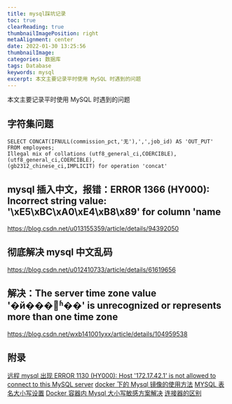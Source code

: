 ```yaml
---
title: mysql踩坑记录
toc: true
clearReading: true
thumbnailImagePosition: right
metaAlignment: center
date: 2022-01-30 13:25:56
thumbnailImage:
categories: 数据库
tags: Database
keywords: mysql
excerpt: 本文主要记录平时使用 MySQL 时遇到的问题
---
```


<!-- toc -->

本文主要记录平时使用 MySQL 时遇到的问题

## 字符集问题

```mysql
SELECT CONCAT(IFNULL(commission_pct,'无'),',',job_id) AS 'OUT_PUT' FROM employees;
Illegal mix of collations (utf8_general_ci,COERCIBLE), (utf8_general_ci,COERCIBLE),
(gb2312_chinese_ci,IMPLICIT) for operation 'concat'
```

## mysql 插入中文，报错：ERROR 1366 (HY000): Incorrect string value: '\xE5\xBC\xA0\xE4\xB8\x89' for column 'name

https://blog.csdn.net/u013155359/article/details/94392050

## 彻底解决 mysql 中文乱码

https://blog.csdn.net/u012410733/article/details/61619656

## 解决：The server time zone value '�й���׼ʱ��' is unrecognized or represents more than one time zone

https://blog.csdn.net/wxb141001yxx/article/details/104959538

## 附录

[远程 mysql 出现 ERROR 1130 (HY000): Host '172.17.42.1' is not allowed to connect to this MySQL server](https://www.cnblogs.com/cuizhipeng/p/4386856.html)
[docker 下的 Mysql 镜像的使用方法](https://blog.csdn.net/StemQ/article/details/52934795)
[MYSQL 表名大小写设置](https://blog.csdn.net/Quincylk/article/details/103022485)
[Docker 容器内 Mysql 大小写敏感方案解决](https://blog.csdn.net/an1090239782/article/details/103087058)
[连接器的区别](https://blog.csdn.net/xueyepiaoling/article/details/6160700)
